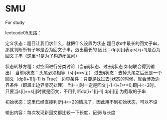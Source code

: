 # SMU
For study

leetcode05思路：

定义状态：题目让我们求什么，就把什么设置为状态
题目求s中最长的回文子串，那就判断所有子串是否为回文子串，选出最长的
因此：dp[i][j]表示s[i:j+1]是否为回文子串（这里+1是为了构造闭区间）

状态转移方程：对空间进行分类讨论（当前ij状态、过去ij状态 如何联合得到输出）
当前ij状态：头尾必须相等（s[i]==s[j]）
过去ij状态：去掉头尾之后还是一个回文（dp[i+1][j-1] is True）
边界条件：只要是找过去ij状态的时候，就会涉及边界条件（即超出边界情况处理）
当i==j时一定是回文
j-1-(i+1)<=0,即j-i<=2时，只要当s[i]==s[j]时就是回文，不用判断dp[i+1][j-1]
dp[i][j] 为截取的子串

初始状态：这里已经直接判断j-i<=2的情况了，因此用不到初始状态，可以不设

输出内容：每次发现新回文都比较一下长度，记录i与长度


